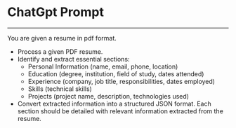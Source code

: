 # ChatGpt Prompt 

---

You are given a resume in pdf format. 
* Process a given PDF resume.
* Identify and extract essential sections:
   * Personal Information (name, email, phone, location)
   * Education (degree, institution, field of study, dates attended)
   * Experience (company, job title, responsibilities, dates employed)
   * Skills (technical skills)
   * Projects (project name, description, technologies used)
* Convert extracted information into a structured JSON format.
 Each section should be detailed with relevant information extracted from the resume.
